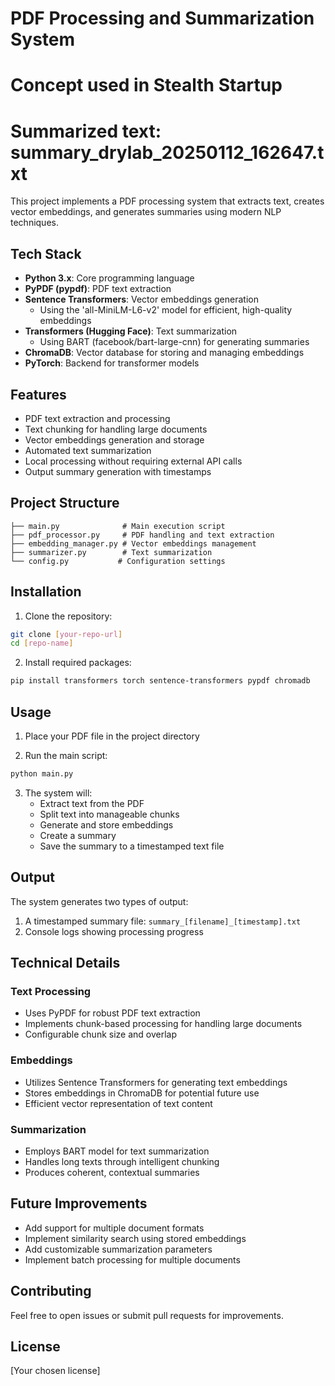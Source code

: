 # PDF Processing and Summarization System

# Concept used in Stealth Startup

# Summarized text: summary_drylab_20250112_162647.txt
This project implements a PDF processing system that extracts text, creates vector embeddings, and generates summaries using modern NLP techniques.

## Tech Stack

- **Python 3.x**: Core programming language
- **PyPDF (pypdf)**: PDF text extraction
- **Sentence Transformers**: Vector embeddings generation
  - Using the 'all-MiniLM-L6-v2' model for efficient, high-quality embeddings
- **Transformers (Hugging Face)**: Text summarization
  - Using BART (facebook/bart-large-cnn) for generating summaries
- **ChromaDB**: Vector database for storing and managing embeddings
- **PyTorch**: Backend for transformer models

## Features

- PDF text extraction and processing
- Text chunking for handling large documents
- Vector embeddings generation and storage
- Automated text summarization
- Local processing without requiring external API calls
- Output summary generation with timestamps

## Project Structure

```
├── main.py              # Main execution script
├── pdf_processor.py     # PDF handling and text extraction
├── embedding_manager.py # Vector embeddings management
├── summarizer.py        # Text summarization
└── config.py           # Configuration settings
```

## Installation

1. Clone the repository:
```bash
git clone [your-repo-url]
cd [repo-name]
```

2. Install required packages:
```bash
pip install transformers torch sentence-transformers pypdf chromadb
```

## Usage

1. Place your PDF file in the project directory

2. Run the main script:
```bash
python main.py
```

3. The system will:
   - Extract text from the PDF
   - Split text into manageable chunks
   - Generate and store embeddings
   - Create a summary
   - Save the summary to a timestamped text file

## Output

The system generates two types of output:
1. A timestamped summary file: `summary_[filename]_[timestamp].txt`
2. Console logs showing processing progress

## Technical Details

### Text Processing
- Uses PyPDF for robust PDF text extraction
- Implements chunk-based processing for handling large documents
- Configurable chunk size and overlap

### Embeddings
- Utilizes Sentence Transformers for generating text embeddings
- Stores embeddings in ChromaDB for potential future use
- Efficient vector representation of text content

### Summarization
- Employs BART model for text summarization
- Handles long texts through intelligent chunking
- Produces coherent, contextual summaries

## Future Improvements

- Add support for multiple document formats
- Implement similarity search using stored embeddings
- Add customizable summarization parameters
- Implement batch processing for multiple documents

## Contributing

Feel free to open issues or submit pull requests for improvements.

## License

[Your chosen license]

